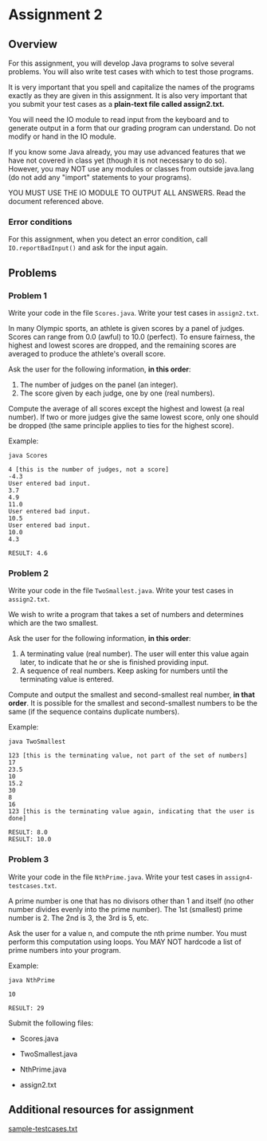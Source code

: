 # Assignment 2

## Overview

For this assignment, you will develop Java programs to solve several problems. You will also write test cases with which to test those programs.

It is very important that you spell and capitalize the names of the programs exactly as they are given in this assignment. It is also very important that you submit your test cases as a **plain-text file called assign2.txt.**

You will need the IO module to read input from the keyboard and to generate output in a form that our grading program can understand. Do not modify or hand in the IO module.

If you know some Java already, you may use advanced features that we have not covered in class yet (though it is not necessary to do so). However, you may NOT use any modules or classes from outside java.lang (do not add any "import" statements to your programs).

YOU MUST USE THE IO MODULE TO OUTPUT ALL ANSWERS. Read the document referenced above.

### Error conditions

For this assignment, when you detect an error condition, call `IO.reportBadInput()` and ask for the input again.

## Problems

### Problem 1

Write your code in the file `Scores.java`. Write your test cases in `assign2.txt`.

In many Olympic sports, an athlete is given scores by a panel of judges. Scores can range from 0.0 (awful) to 10.0 (perfect). To ensure fairness, the highest and lowest scores are dropped, and the remaining scores are averaged to produce the athlete's overall score.

Ask the user for the following information, **in this order**:

1. The number of judges on the panel (an integer).
2. The score given by each judge, one by one (real numbers).

Compute the average of all scores except the highest and lowest (a real number). If two or more judges give the same lowest score, only one should be dropped (the same principle applies to ties for the highest score).

Example:

```
java Scores

4 [this is the number of judges, not a score]
-4.3
User entered bad input.
3.7
4.9
11.0
User entered bad input.
10.5
User entered bad input.
10.0
4.3

RESULT: 4.6
```

### Problem 2

Write your code in the file `TwoSmallest.java`. Write your test cases in `assign2.txt`.

We wish to write a program that takes a set of numbers and determines which are the two smallest.

Ask the user for the following information, **in this order**:

1. A terminating value (real number). The user will enter this value again later, to indicate that he or she is finished providing input.
2. A sequence of real numbers. Keep asking for numbers until the terminating value is entered.

Compute and output the smallest and second-smallest real number, **in that order**. It is possible for the smallest and second-smallest numbers to be the same (if the sequence contains duplicate numbers).

Example:
```
java TwoSmallest

123 [this is the terminating value, not part of the set of numbers]
17
23.5
10
15.2
30
8
16
123 [this is the terminating value again, indicating that the user is done]

RESULT: 8.0
RESULT: 10.0
```

### Problem 3

Write your code in the file `NthPrime.java`. Write your test cases in `assign4-testcases.txt`.

A prime number is one that has no divisors other than 1 and itself (no other number divides evenly into the prime number). The 1st (smallest) prime number is 2. The 2nd is 3, the 3rd is 5, etc.

Ask the user for a value n, and compute the nth prime number. You must perform this computation using loops. You MAY NOT hardcode a list of prime numbers into your program.

Example:

```
java NthPrime

10

RESULT: 29 
```

Submit the following files:

* Scores.java


* TwoSmallest.java


* NthPrime.java


* assign2.txt

## Additional resources for assignment

[sample-testcases.txt](sample-testcases.txt)
